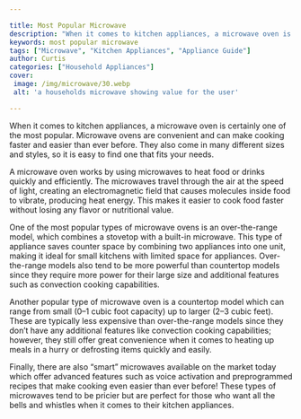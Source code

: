 ```yaml
---

title: Most Popular Microwave
description: "When it comes to kitchen appliances, a microwave oven is certainly one of the most popular. Microwave ovens are convenient and can...scroll on and keep learning"
keywords: most popular microwave
tags: ["Microwave", "Kitchen Appliances", "Appliance Guide"]
author: Curtis
categories: ["Household Appliances"]
cover: 
 image: /img/microwave/30.webp
 alt: 'a households microwave showing value for the user'

---
```


When it comes to kitchen appliances, a microwave oven is certainly one of the most popular. Microwave ovens are convenient and can make cooking faster and easier than ever before. They also come in many different sizes and styles, so it is easy to find one that fits your needs.

A microwave oven works by using microwaves to heat food or drinks quickly and efficiently. The microwaves travel through the air at the speed of light, creating an electromagnetic field that causes molecules inside food to vibrate, producing heat energy. This makes it easier to cook food faster without losing any flavor or nutritional value.

One of the most popular types of microwave ovens is an over-the-range model, which combines a stovetop with a built-in microwave. This type of appliance saves counter space by combining two appliances into one unit, making it ideal for small kitchens with limited space for appliances. Over-the-range models also tend to be more powerful than countertop models since they require more power for their large size and additional features such as convection cooking capabilities. 

Another popular type of microwave oven is a countertop model which can range from small (0–1 cubic foot capacity) up to larger (2–3 cubic feet). These are typically less expensive than over-the-range models since they don’t have any additional features like convection cooking capabilities; however, they still offer great convenience when it comes to heating up meals in a hurry or defrosting items quickly and easily. 

Finally, there are also “smart” microwaves available on the market today which offer advanced features such as voice activation and preprogrammed recipes that make cooking even easier than ever before! These types of microwaves tend to be pricier but are perfect for those who want all the bells and whistles when it comes to their kitchen appliances.
